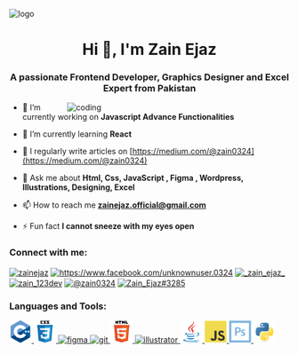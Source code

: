 ![logo](https://github.com/ZainEjaz24/Zain-Ejaz/blob/main/Banner.png)
<h1 align="center">Hi 👋, I'm Zain Ejaz</h1>
<h3 align="center">A passionate Frontend Developer, Graphics Designer and Excel Expert from Pakistan</h3>
<img align="right" alt="coding"  width="400" src= "https://media1.giphy.com/media/H1f1T0tKK4jEfNt6MG/giphy.gif?cid=82a1493bmobfye255xnqdom88b2sd3fvtmd7dgdh77odk8ll&ep=v1_gifs_search&rid=giphy.gif&ct=g ">

- 🔭 I’m currently working on **Javascript Advance Functionalities**

- 🌱 I’m currently learning **React**

- 📝 I regularly write articles on [https://medium.com/@zain0324](https://medium.com/@zain0324)

- 💬 Ask me about **Html, Css, JavaScript , Figma , Wordpress, Illustrations, Designing, Excel**

- 📫 How to reach me **zainejaz.official@gmail.com**

- ⚡ Fun fact **I cannot sneeze with my eyes open**

<h3 align="left">Connect with me:</h3>
<p align="left">
<a href="https://linkedin.com/in/zainejaz" target="blank"><img align="center" src="https://raw.githubusercontent.com/rahuldkjain/github-profile-readme-generator/master/src/images/icons/Social/linked-in-alt.svg" alt="zainejaz" height="30" width="40" /></a>
<a href="https://fb.com/https://www.facebook.com/unknownuser.0324" target="blank"><img align="center" src="https://raw.githubusercontent.com/rahuldkjain/github-profile-readme-generator/master/src/images/icons/Social/facebook.svg" alt="https://www.facebook.com/unknownuser.0324" height="30" width="40" /></a>
<a href="https://instagram.com/_zain_ejaz_" target="blank"><img align="center" src="https://raw.githubusercontent.com/rahuldkjain/github-profile-readme-generator/master/src/images/icons/Social/instagram.svg" alt="_zain_ejaz_" height="30" width="40" /></a>
<a href="https://dribbble.com/zain_123dev" target="blank"><img align="center" src="https://raw.githubusercontent.com/rahuldkjain/github-profile-readme-generator/master/src/images/icons/Social/dribbble.svg" alt="zain_123dev" height="30" width="40" /></a>
<a href="https://medium.com/@zain0324" target="blank"><img align="center" src="https://raw.githubusercontent.com/rahuldkjain/github-profile-readme-generator/master/src/images/icons/Social/medium.svg" alt="@zain0324" height="30" width="40" /></a>
<a href="https://discord.gg/Zain_Ejaz#3285" target="blank"><img align="center" src="https://raw.githubusercontent.com/rahuldkjain/github-profile-readme-generator/master/src/images/icons/Social/discord.svg" alt="Zain_Ejaz#3285" height="30" width="40" /></a>
</p>

<h3 align="left">Languages and Tools:</h3>
<p align="left"> <a href="https://www.w3schools.com/cpp/" target="_blank" rel="noreferrer"> <img src="https://raw.githubusercontent.com/devicons/devicon/master/icons/cplusplus/cplusplus-original.svg" alt="cplusplus" width="40" height="40"/> </a> <a href="https://www.w3schools.com/css/" target="_blank" rel="noreferrer"> <img src="https://raw.githubusercontent.com/devicons/devicon/master/icons/css3/css3-original-wordmark.svg" alt="css3" width="40" height="40"/> </a> <a href="https://www.figma.com/" target="_blank" rel="noreferrer"> <img src="https://www.vectorlogo.zone/logos/figma/figma-icon.svg" alt="figma" width="40" height="40"/> </a> <a href="https://git-scm.com/" target="_blank" rel="noreferrer"> <img src="https://www.vectorlogo.zone/logos/git-scm/git-scm-icon.svg" alt="git" width="40" height="40"/> </a> <a href="https://www.w3.org/html/" target="_blank" rel="noreferrer"> <img src="https://raw.githubusercontent.com/devicons/devicon/master/icons/html5/html5-original-wordmark.svg" alt="html5" width="40" height="40"/> </a> <a href="https://www.adobe.com/in/products/illustrator.html" target="_blank" rel="noreferrer"> <img src="https://www.vectorlogo.zone/logos/adobe_illustrator/adobe_illustrator-icon.svg" alt="illustrator" width="40" height="40"/> </a> <a href="https://www.java.com" target="_blank" rel="noreferrer"> <img src="https://raw.githubusercontent.com/devicons/devicon/master/icons/java/java-original.svg" alt="java" width="40" height="40"/> </a> <a href="https://developer.mozilla.org/en-US/docs/Web/JavaScript" target="_blank" rel="noreferrer"> <img src="https://raw.githubusercontent.com/devicons/devicon/master/icons/javascript/javascript-original.svg" alt="javascript" width="40" height="40"/> </a> <a href="https://www.photoshop.com/en" target="_blank" rel="noreferrer"> <img src="https://raw.githubusercontent.com/devicons/devicon/master/icons/photoshop/photoshop-line.svg" alt="photoshop" width="40" height="40"/> </a> <a href="https://www.python.org" target="_blank" rel="noreferrer"> <img src="https://raw.githubusercontent.com/devicons/devicon/master/icons/python/python-original.svg" alt="python" width="40" height="40"/> </a> </p>
